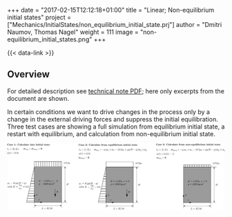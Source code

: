 +++
date = "2017-02-15T12:12:18+01:00"
title = "Linear; Non-equilibrium initial states"
project = ["Mechanics/InitialStates/non_equilibrium_initial_state.prj"]
author = "Dmitri Naumov, Thomas Nagel"
weight = 111
image = "non-equilibrium_initial_states.png"
+++

{{< data-link >}}

## Overview

For detailed description see [technical note
PDF](non-equilibrium_initial_states.pdf); here only excerpts from the
document are shown.

In certain conditions we want to drive changes in the process only by a change
in the external driving forces and suppress the initial equilibration.
Three test cases are showing a full simulation from equilibrium initial state,
a restart with equilibrium, and calculation from non-equilibrium initial state.

![Non-equilibrium initial states](non-equilibrium_initial_states.png)

